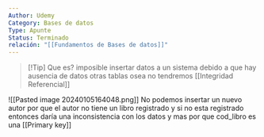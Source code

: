 ```yaml
---
Author: Udemy
Category: Bases de datos
Type: Apunte
Status: Terminado
relación: "[[Fundamentos de Bases de datos]]"
---
```

>[!Tip] Que es?
>imposible insertar datos a un sistema debido a que hay ausencia de datos otras tablas osea no tendremos [[Integridad Referencial]]

![[Pasted image 20240105164048.png]]
No podemos insertar un nuevo autor por que el autor no tiene un libro registrado y si no esta registrado entonces daría una inconsistencia con los datos y mas por que cod_libro es una [[Primary key]]
 